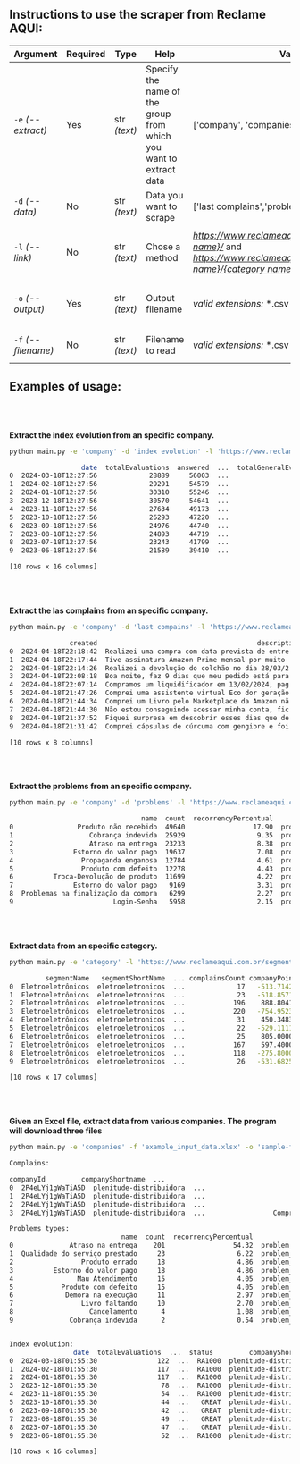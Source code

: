 ## Instructions to use the scraper from Reclame AQUI:

| **Argument** | **Required** | **Type** | **Help** | **Valid choices** | **Examples** | **Works for** |  
|-----------|-----------|--------------|-------|---------|---------|---------|
| ```-e``` *(--extract)* | Yes | str *(text)* | Specify the name of the group from which you want to extract data | ['company', 'companies', 'category', 'categories'] | ```-e 'category'```, ```-e 'categories'```, ```-e 'company'```, ```-e 'companies'```| - |
| ```-d``` *(--data)* | No | str *(text)* | Data you want to scrape | ['last complains','problems','index evolution'] | ```-d 'last complains'```, ```-d ''problems''```, ```-d 'index evolution'``` | **['company']** |
| ```-l``` *(--link)* | No | str *(text)* | Chose a method | <u>*https://www.reclameaqui.com.br/empresa/{company name}/*</u> and <u>*https://www.reclameaqui.com.br/segmentos/{segment name}/{category name}*</u> |*company link:*  ```-l 'https://www.reclameaqui.com.br/empresa/amazon/'```, *category link:*  ```-l 'https://www.reclameaqui.com.br/segmentos/beleza-e-estetica/higiene-pessoal/'```  | **['company', 'companies', 'category', 'categories']** |
| ```-o``` *(--output)* | Yes | str *(text)* | Output filename | *valid extensions:* *.csv  *.xlsx  *.xls| ```-o 'test-file.csv'```, ```-o 'test-file.xlsx'```, ```-o 'test-file.xls'```| **['company', 'companies', 'category', 'categories']** | 
| ```-f``` *(--filename)* | No | str *(text)* | Filename to read | *valid extensions:* *.csv  *.xlsx  *.xls| ```-f 'links-banks-companies.csv'```, ```-f 'links-beauty-companies-ranking.xlsx'```, ```-f 'best-companies-2023.xls'```| **['companies', 'categories']** | 


## Examples of usage:

<br>
<br>

**Extract the index evolution from an specific company.**
``` bash
python main.py -e 'company' -d 'index evolution' -l 'https://www.reclameaqui.com.br/empresa/amazon/' -o 'sample-amazon-index_evolution.csv'
```


``` bash
                  date  totalEvaluations  answered  ...  totalGeneralEvaluations status  companyShortname
0  2024-03-18T12:27:56             28889     56003  ...                      731  GREAT            amazon
1  2024-02-18T12:27:56             29291     54579  ...                      734  GREAT            amazon    
2  2024-01-18T12:27:56             30310     55246  ...                      702  GREAT            amazon    
3  2023-12-18T12:27:56             30570     54641  ...                      621  GREAT            amazon    
4  2023-11-18T12:27:56             27634     49173  ...                      516  GREAT            amazon    
5  2023-10-18T12:27:56             26293     47220  ...                      435  GREAT            amazon    
6  2023-09-18T12:27:56             24976     44740  ...                      360  GREAT            amazon    
7  2023-08-18T12:27:56             24893     44719  ...                      271  GREAT            amazon    
8  2023-07-18T12:27:56             23243     41799  ...                      161  GREAT            amazon    
9  2023-06-18T12:27:56             21589     39410  ...                       91  GREAT            amazon    

[10 rows x 16 columns]
```

<br>
<br>

**Extract the las complains from an specific company.**

``` bash
python main.py -e 'company' -d 'last compains' -l 'https://www.reclameaqui.com.br/empresa/amazon/' -o 'sample-amazon-complains.csv'
```


``` bash
               created                                        description  ...  companyId  companyShortname
0  2024-04-18T22:18:42  Realizei uma compra com data prevista de entre...  ...       7936            amazon  
1  2024-04-18T22:17:44  Tive assinatura Amazon Prime mensal por muito ...  ...       7936            amazon  
2  2024-04-18T22:14:26  Realizei a devolução do colchão no dia 28/03/2...  ...       7936            amazon  
3  2024-04-18T22:08:18  Boa noite, faz 9 dias que meu pedido está para...  ...       7936            amazon  
4  2024-04-18T22:07:14  Compramos um liquidificador em 13/02/2024, pag...  ...       7936            amazon  
5  2024-04-18T21:47:26  Comprei uma assistente virtual Eco dor geração...  ...       7936            amazon  
6  2024-04-18T21:44:34  Comprei um Livro pelo Marketplace da Amazon nã...  ...       7936            amazon  
7  2024-04-18T21:44:30  Não estou conseguindo acessar minha conta, fic...  ...       7936            amazon  
8  2024-04-18T21:37:52  Fiquei surpresa em descobrir esses dias que de...  ...       7936            amazon  
9  2024-04-18T21:31:42  Comprei cápsulas de cúrcuma com gengibre e foi...  ...       7936            amazon  

[10 rows x 8 columns]
```
<br>
<br>

**Extract the problems from an specific company.**


``` bash
python main.py -e 'company' -d 'problems' -l 'https://www.reclameaqui.com.br/empresa/amazon/' -o 'sample-amazon-problems.csv'
```

``` bash
                                 name  count  recorrencyPercentual          type companyId
0                Produto não recebido  49640                 17.90  problem_type      7936
1                   Cobrança indevida  25929                  9.35  problem_type      7936
2                   Atraso na entrega  23233                  8.38  problem_type      7936
3               Estorno do valor pago  19637                  7.08  problem_type      7936
4                 Propaganda enganosa  12784                  4.61  problem_type      7936
5                 Produto com defeito  12278                  4.43  problem_type      7936
6          Troca-Devolução de produto  11699                  4.22  problem_type      7936
7               Estorno do valor pago   9169                  3.31  problem_type      7936
8  Problemas na finalização da compra   6299                  2.27  problem_type      7936
9                         Login-Senha   5958                  2.15  problem_type      7936
```

<br>
<br>

**Extract data from an specific category.**

``` bash
python main.py -e 'category' -l 'https://www.reclameaqui.com.br/segmentos/eletroeletronicos/eletroeletronicos-acessorios/' -o 'sample-electronicos-category.csv'
```
```bash
         segmentName   segmentShortName  ... complainsCount companyPoints
0  Eletroeletrônicos  eletroeletronicos  ...             17   -513.714286
1  Eletroeletrônicos  eletroeletronicos  ...             23   -518.857143
2  Eletroeletrônicos  eletroeletronicos  ...            196    888.804170
3  Eletroeletrônicos  eletroeletronicos  ...            220   -754.952381
4  Eletroeletrônicos  eletroeletronicos  ...             31    450.348399
5  Eletroeletrônicos  eletroeletronicos  ...             22   -529.111111
6  Eletroeletrônicos  eletroeletronicos  ...             25    805.000000
7  Eletroeletrônicos  eletroeletronicos  ...            167    597.400000
8  Eletroeletrônicos  eletroeletronicos  ...            118   -275.800000
9  Eletroeletrônicos  eletroeletronicos  ...             26   -531.682540

[10 rows x 17 columns]
```
<br>
<br>

**Given an Excel file, extract data from various companies. The program will download three files**

``` bash
python main.py -e 'companies' -f 'example_input_data.xlsx' -o 'sample-from_excel-companies.csv'
```

```bash
Complains:

companyId         companyShortname  ...                                              title    status
0  2P4eLYj1gWaTiA5D  plenitude-distribuidora  ...                                Compra de um litro.  ANSWERED
1  2P4eLYj1gWaTiA5D  plenitude-distribuidora  ...                             Livro faltando páginas  ANSWERED
2  2P4eLYj1gWaTiA5D  plenitude-distribuidora  ...                               Produto não entregue  ANSWERED
3  2P4eLYj1gWaTiA5D  plenitude-distribuidora  ...                 Comprei o livro de HERNANES SANTOS  ANSW

Problems types:
                            name  count  recorrencyPercentual          type         companyId
0              Atraso na entrega    201                 54.32  problem_type  2P4eLYj1gWaTiA5D
1  Qualidade do serviço prestado     23                  6.22  problem_type  2P4eLYj1gWaTiA5D
2                 Produto errado     18                  4.86  problem_type  2P4eLYj1gWaTiA5D
3          Estorno do valor pago     18                  4.86  problem_type  2P4eLYj1gWaTiA5D
4                Mau Atendimento     15                  4.05  problem_type  2P4eLYj1gWaTiA5D
5            Produto com defeito     15                  4.05  problem_type  2P4eLYj1gWaTiA5D
6             Demora na execução     11                  2.97  problem_type  2P4eLYj1gWaTiA5D
7                 Livro faltando     10                  2.70  problem_type  2P4eLYj1gWaTiA5D
8                   Cancelamento      4                  1.08  problem_type  2P4eLYj1gWaTiA5D
9              Cobrança indevida      2                  0.54  problem_type  2P4eLYj1gWaTiA5D


Index evolution:
                date  totalEvaluations  ...  status         companyShortname
0  2024-03-18T01:55:30               122  ...  RA1000  plenitude-distribuidora
1  2024-02-18T01:55:30               117  ...  RA1000  plenitude-distribuidora
2  2024-01-18T01:55:30               117  ...  RA1000  plenitude-distribuidora
3  2023-12-18T01:55:30                78  ...  RA1000  plenitude-distribuidora
4  2023-11-18T01:55:30                54  ...  RA1000  plenitude-distribuidora
5  2023-10-18T01:55:30                44  ...   GREAT  plenitude-distribuidora
6  2023-09-18T01:55:30                42  ...   GREAT  plenitude-distribuidora
7  2023-08-18T01:55:30                49  ...   GREAT  plenitude-distribuidora
8  2023-07-18T01:55:30                47  ...   GREAT  plenitude-distribuidora
9  2023-06-18T01:55:30                52  ...  RA1000  plenitude-distribuidora

[10 rows x 16 columns]
```
